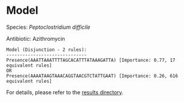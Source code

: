 
# Model

Species: *Peptoclostridium difficile*

Antibiotic: Azithromycin

```
Model (Disjunction - 2 rules):
------------------------------
Presence(AAATTAAATTTTAGCACATTTATAAAGATTA) [Importance: 0.77, 17 equivalent rules]
OR
Presence(AAAATAAGTAAACAGGTAACGTCTATTGAAT) [Importance: 0.26, 616 equivalent rules]

```

For details, please refer to the [results directory](../../../../../results/scm_b/peptoclostridium%20difficile/azithromycin/repeat_1/).

